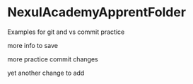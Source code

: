 # NexulAcademyApprentFolder
Examples for git and vs commit practice

more info to save

more practice commit changes


yet another change to add